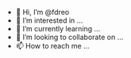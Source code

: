 - 👋 Hi, I’m @fdreo
- 👀 I’m interested in ...
- 🌱 I’m currently learning ...
- 💞️ I’m looking to collaborate on ...
- 📫 How to reach me ...

<!---
fdreo/fdreo is a ✨ special ✨ repository because its `README.md` (this file) appears on your GitHub profile.
You can click the Preview link to take a look at your changes.
--->
